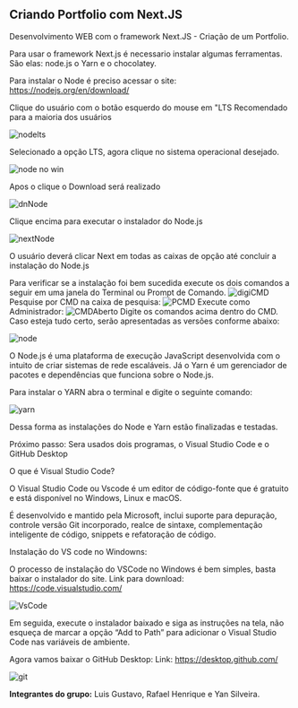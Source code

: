 ## Criando Portfolio com Next.JS

Desenvolvimento WEB com o framework Next.JS - Criação de um Portfolio.

Para usar o framework Next.js é necessario instalar algumas ferramentas.
São elas: node.js o Yarn e o chocolatey.

Para instalar o Node é preciso acessar o site: https://nodejs.org/en/download/

Clique do usuário com o botão esquerdo do mouse em "LTS Recomendado para a maioria dos usuários 

![nodelts](https://user-images.githubusercontent.com/88038755/161458176-362c7d2e-0731-4434-b87b-390afce65b95.jpeg)

Selecionado a opção LTS, agora clique no sistema operacional desejado.

![node no win](https://user-images.githubusercontent.com/88038755/161458581-0d4b2c39-cbc8-4b34-9ade-9c016bdbd9f3.jpeg)

Apos o clique o Download será realizado

![dnNode](https://user-images.githubusercontent.com/88038755/161458847-db07b648-21c9-4d08-a5c8-11b883499bde.jpeg)

Clique encima para executar o instalador do Node.js

![nextNode](https://user-images.githubusercontent.com/88038755/161459379-cceef4c7-bc64-4616-b649-dc21efefdaf8.jpeg)

O usuário deverá clicar Next em todas as caixas de opção até concluir a instalação do Node.js

Para verificar se a instalação foi bem sucedida execute os dois comandos a seguir em uma janela do Terminal ou Prompt de Comando.
![digiCMD](https://user-images.githubusercontent.com/88038755/161460943-9e077dfb-733f-4bc1-8e09-6925970e693f.jpeg)
Pesquise por CMD na caixa de pesquisa:
![PCMD](https://user-images.githubusercontent.com/88038755/161461050-f3fa6516-8fa1-4b3c-8c04-21905afa7fe9.jpeg)
Execute como Administrador:
![CMDAberto](https://user-images.githubusercontent.com/88038755/161461114-06d3778d-5ad4-4d14-b95a-21a439608654.jpeg)
 Digite os comandos acima dentro do CMD.
 Caso esteja tudo certo, serão apresentadas as versões conforme abaixo: 

![node](https://user-images.githubusercontent.com/88038755/161459792-327bbc48-ca2e-4859-8412-0dbf80c99cb2.jpeg)

O Node.js é uma plataforma de execução JavaScript desenvolvida com o intuito de criar sistemas de rede escaláveis. Já o Yarn é um gerenciador de pacotes e dependências que funciona sobre o Node.js.

Para instalar o YARN abra o terminal e digite o seguinte comando:

![yarn](https://user-images.githubusercontent.com/88038755/161460120-12a0a340-5762-44d1-a2e7-cc5c3ea97cbe.jpeg)

Dessa forma as instalações do Node e Yarn estão finalizadas e testadas.

Próximo passo: Sera usados dois programas, o Visual Studio Code e o GitHub Desktop

O que é Visual Studio Code?

O Visual Studio Code ou Vscode é um editor de código-fonte que é gratuito e está disponível no Windows, Linux e macOS.

É desenvolvido e mantido pela Microsoft, inclui suporte para depuração, controle versão Git incorporado, realce de sintaxe, complementação inteligente de código, snippets e refatoração de código.

Instalação do VS code no Windowns:

O processo de instalação do VSCode no Windows é bem simples, basta baixar o instalador do site.
Link para download: https://code.visualstudio.com/

![VsCode](https://user-images.githubusercontent.com/88038755/161541423-19c603f9-3e06-4f88-8d19-2e26de463ad2.jpeg)

Em seguida, execute o instalador baixado e siga as instruções na tela, não esqueça de marcar a opção “Add to Path” para adicionar o Visual Studio Code nas variáveis de ambiente.

Agora vamos baixar o GitHub Desktop:
Link: https://desktop.github.com/

![git](https://user-images.githubusercontent.com/88038755/161553003-9f223ee4-b318-43a9-ab2f-1b68b60009e6.jpeg)



**Integrantes do grupo:** Luis Gustavo, Rafael Henrique e Yan Silveira.
